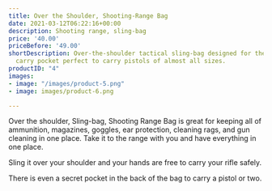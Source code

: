 ```yaml
---
title: Over the Shoulder, Shooting-Range Bag
date: 2021-03-12T06:22:16+00:00
description: Shooting range, sling-bag
price: '40.00'
priceBefore: '49.00'
shortDescription: Over-the-shoulder tactical sling-bag designed for the shooting range.  Concealed
  carry pocket perfect to carry pistols of almost all sizes.
productID: "4"
images:
- image: "/images/product-5.png"
- image: images/product-6.png

---
```

Over the shoulder, Sling-bag, Shooting Range Bag is great for keeping all of ammunition, magazines, goggles, ear protection, cleaning rags, and gun cleaning in one place.  Take it to the range with you and have everything in one place.  

Sling it over your shoulder and your hands are free to carry your rifle safely.

There is even a secret pocket in the back of the bag to carry a pistol or two.  